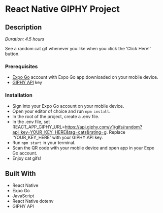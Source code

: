 # React Native GIPHY Project

## Description
_Duration: 4.5 hours_

See a random cat gif whenever you like when you click the 'Click Here!' button.

### Prerequisites

- [Expo Go](https://expo.dev/) account with Expo Go app downloaded on your mobile device.
- [GIPHY API](https://developers.giphy.com/) key

### Installation

- Sign into your Expo Go account on your mobile device.
- Open your editor of choice and run `npm install`.
- In the root of the project, create a .env file. 
- In the .env file, set REACT_APP_GIPHY_URL=https://api.giphy.com/v1/gifs/random?api_key=YOUR_KEY_HERE&tag=cats&rating=g. Replace 'YOUR_KEY_HERE' with your GIPHY API key.
- Run `npm start` in your terminal. 
- Scan the QR code with your mobile device and open app in your Expo Go account.
- Enjoy cat gifs!

## Built With

- React Native
- Expo Go
- JavaScript
- React Native dotenv
- GIPHY API
